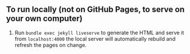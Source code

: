 ## To run locally (not on GitHub Pages, to serve on your own computer)
1. Run `bundle exec jekyll liveserve` to generate the HTML and serve it from `localhost:4000` the local server will automatically rebuild and refresh the pages on change.
